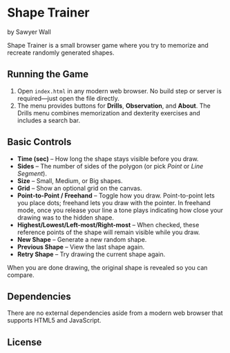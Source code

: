 # Shape Trainer

by Sawyer Wall

Shape Trainer is a small browser game where you try to memorize and recreate randomly generated shapes.

## Running the Game

1. Open `index.html` in any modern web browser. No build step or server is required—just open the file directly.
2. The menu provides buttons for **Drills**, **Observation**, and **About**. The Drills menu combines memorization and dexterity exercises and includes a search bar.

## Basic Controls

- **Time (sec)** – How long the shape stays visible before you draw.
- **Sides** – The number of sides of the polygon (or pick *Point* or *Line Segment*).
- **Size** – Small, Medium, or Big shapes.
- **Grid** – Show an optional grid on the canvas.
- **Point-to-Point / Freehand** – Toggle how you draw. Point-to-point lets you place dots; freehand lets you draw with the pointer.
  In freehand mode, once you release your line a tone plays indicating how close your drawing was to the hidden shape.
- **Highest/Lowest/Left-most/Right-most** – When checked, these reference points of the shape will remain visible while you draw.
- **New Shape** – Generate a new random shape.
- **Previous Shape** – View the last shape again.
- **Retry Shape** – Try drawing the current shape again.

When you are done drawing, the original shape is revealed so you can compare.

## Dependencies

There are no external dependencies aside from a modern web browser that supports HTML5 and JavaScript.

## License



